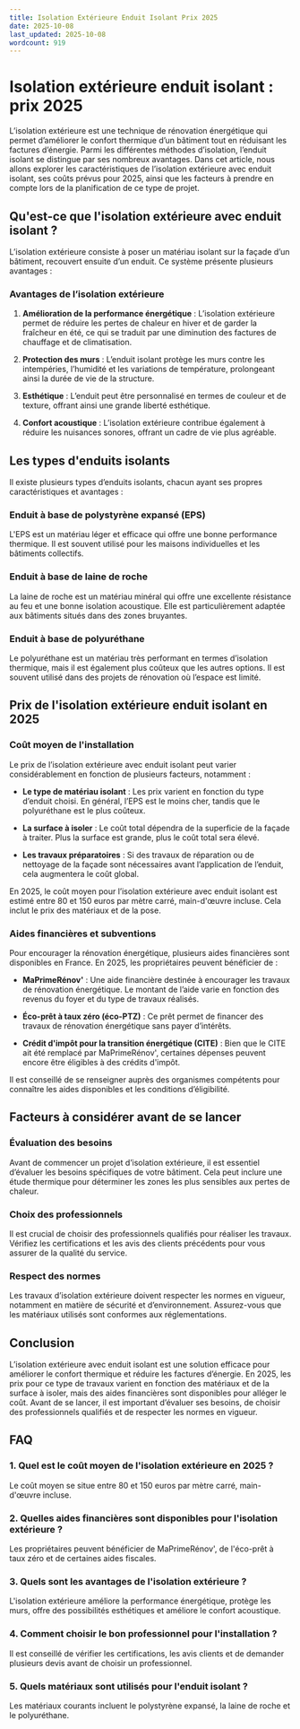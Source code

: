 ```yaml
---
title: Isolation Extérieure Enduit Isolant Prix 2025
date: 2025-10-08
last_updated: 2025-10-08
wordcount: 919
---
```


# Isolation extérieure enduit isolant : prix 2025

L’isolation extérieure est une technique de rénovation énergétique qui permet d’améliorer le confort thermique d’un bâtiment tout en réduisant les factures d’énergie. Parmi les différentes méthodes d’isolation, l’enduit isolant se distingue par ses nombreux avantages. Dans cet article, nous allons explorer les caractéristiques de l’isolation extérieure avec enduit isolant, ses coûts prévus pour 2025, ainsi que les facteurs à prendre en compte lors de la planification de ce type de projet.

## Qu'est-ce que l'isolation extérieure avec enduit isolant ?

L’isolation extérieure consiste à poser un matériau isolant sur la façade d’un bâtiment, recouvert ensuite d’un enduit. Ce système présente plusieurs avantages :

### Avantages de l’isolation extérieure

1. **Amélioration de la performance énergétique** : L’isolation extérieure permet de réduire les pertes de chaleur en hiver et de garder la fraîcheur en été, ce qui se traduit par une diminution des factures de chauffage et de climatisation.
  
2. **Protection des murs** : L’enduit isolant protège les murs contre les intempéries, l’humidité et les variations de température, prolongeant ainsi la durée de vie de la structure.

3. **Esthétique** : L’enduit peut être personnalisé en termes de couleur et de texture, offrant ainsi une grande liberté esthétique.

4. **Confort acoustique** : L’isolation extérieure contribue également à réduire les nuisances sonores, offrant un cadre de vie plus agréable.

## Les types d'enduits isolants

Il existe plusieurs types d’enduits isolants, chacun ayant ses propres caractéristiques et avantages :

### Enduit à base de polystyrène expansé (EPS)

L'EPS est un matériau léger et efficace qui offre une bonne performance thermique. Il est souvent utilisé pour les maisons individuelles et les bâtiments collectifs.

### Enduit à base de laine de roche

La laine de roche est un matériau minéral qui offre une excellente résistance au feu et une bonne isolation acoustique. Elle est particulièrement adaptée aux bâtiments situés dans des zones bruyantes.

### Enduit à base de polyuréthane

Le polyuréthane est un matériau très performant en termes d’isolation thermique, mais il est également plus coûteux que les autres options. Il est souvent utilisé dans des projets de rénovation où l’espace est limité.

## Prix de l'isolation extérieure enduit isolant en 2025

### Coût moyen de l'installation

Le prix de l’isolation extérieure avec enduit isolant peut varier considérablement en fonction de plusieurs facteurs, notamment :

- **Le type de matériau isolant** : Les prix varient en fonction du type d’enduit choisi. En général, l’EPS est le moins cher, tandis que le polyuréthane est le plus coûteux.
  
- **La surface à isoler** : Le coût total dépendra de la superficie de la façade à traiter. Plus la surface est grande, plus le coût total sera élevé.

- **Les travaux préparatoires** : Si des travaux de réparation ou de nettoyage de la façade sont nécessaires avant l’application de l’enduit, cela augmentera le coût global.

En 2025, le coût moyen pour l’isolation extérieure avec enduit isolant est estimé entre 80 et 150 euros par mètre carré, main-d'œuvre incluse. Cela inclut le prix des matériaux et de la pose.

### Aides financières et subventions

Pour encourager la rénovation énergétique, plusieurs aides financières sont disponibles en France. En 2025, les propriétaires peuvent bénéficier de :

- **MaPrimeRénov'** : Une aide financière destinée à encourager les travaux de rénovation énergétique. Le montant de l’aide varie en fonction des revenus du foyer et du type de travaux réalisés.

- **Éco-prêt à taux zéro (éco-PTZ)** : Ce prêt permet de financer des travaux de rénovation énergétique sans payer d’intérêts.

- **Crédit d'impôt pour la transition énergétique (CITE)** : Bien que le CITE ait été remplacé par MaPrimeRénov', certaines dépenses peuvent encore être éligibles à des crédits d'impôt.

Il est conseillé de se renseigner auprès des organismes compétents pour connaître les aides disponibles et les conditions d’éligibilité.

## Facteurs à considérer avant de se lancer

### Évaluation des besoins

Avant de commencer un projet d’isolation extérieure, il est essentiel d’évaluer les besoins spécifiques de votre bâtiment. Cela peut inclure une étude thermique pour déterminer les zones les plus sensibles aux pertes de chaleur.

### Choix des professionnels

Il est crucial de choisir des professionnels qualifiés pour réaliser les travaux. Vérifiez les certifications et les avis des clients précédents pour vous assurer de la qualité du service.

### Respect des normes

Les travaux d’isolation extérieure doivent respecter les normes en vigueur, notamment en matière de sécurité et d’environnement. Assurez-vous que les matériaux utilisés sont conformes aux réglementations.

## Conclusion

L’isolation extérieure avec enduit isolant est une solution efficace pour améliorer le confort thermique et réduire les factures d’énergie. En 2025, les prix pour ce type de travaux varient en fonction des matériaux et de la surface à isoler, mais des aides financières sont disponibles pour alléger le coût. Avant de se lancer, il est important d’évaluer ses besoins, de choisir des professionnels qualifiés et de respecter les normes en vigueur.

## FAQ

### 1. Quel est le coût moyen de l'isolation extérieure en 2025 ?

Le coût moyen se situe entre 80 et 150 euros par mètre carré, main-d'œuvre incluse.

### 2. Quelles aides financières sont disponibles pour l'isolation extérieure ?

Les propriétaires peuvent bénéficier de MaPrimeRénov', de l'éco-prêt à taux zéro et de certaines aides fiscales.

### 3. Quels sont les avantages de l'isolation extérieure ?

L'isolation extérieure améliore la performance énergétique, protège les murs, offre des possibilités esthétiques et améliore le confort acoustique.

### 4. Comment choisir le bon professionnel pour l'installation ?

Il est conseillé de vérifier les certifications, les avis clients et de demander plusieurs devis avant de choisir un professionnel.

### 5. Quels matériaux sont utilisés pour l'enduit isolant ?

Les matériaux courants incluent le polystyrène expansé, la laine de roche et le polyuréthane.